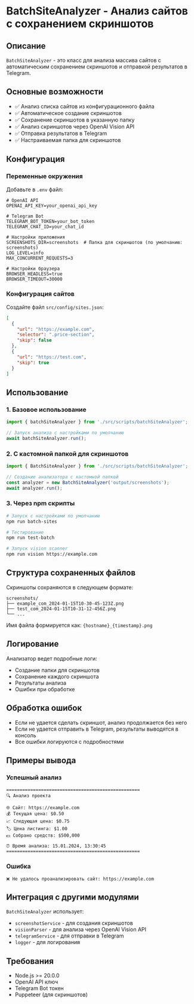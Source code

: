 # BatchSiteAnalyzer - Анализ сайтов с сохранением скриншотов

## Описание

`BatchSiteAnalyzer` - это класс для анализа массива сайтов с автоматическим сохранением скриншотов и отправкой результатов в Telegram.

## Основные возможности

- ✅ Анализ списка сайтов из конфигурационного файла
- ✅ Автоматическое создание скриншотов
- ✅ Сохранение скриншотов в указанную папку
- ✅ Анализ скриншотов через OpenAI Vision API
- ✅ Отправка результатов в Telegram
- ✅ Настраиваемая папка для скриншотов

## Конфигурация

### Переменные окружения

Добавьте в `.env` файл:

```env
# OpenAI API
OPENAI_API_KEY=your_openai_api_key

# Telegram Bot
TELEGRAM_BOT_TOKEN=your_bot_token
TELEGRAM_CHAT_ID=your_chat_id

# Настройки приложения
SCREENSHOTS_DIR=screenshots  # Папка для скриншотов (по умолчанию: screenshots)
LOG_LEVEL=info
MAX_CONCURRENT_REQUESTS=3

# Настройки браузера
BROWSER_HEADLESS=true
BROWSER_TIMEOUT=30000
```

### Конфигурация сайтов

Создайте файл `src/config/sites.json`:

```json
[
  {
    "url": "https://example.com",
    "selector": ".price-section",
    "skip": false
  },
  {
    "url": "https://test.com",
    "skip": true
  }
]
```

## Использование

### 1. Базовое использование

```typescript
import { batchSiteAnalyzer } from './src/scripts/batchSiteAnalyzer';

// Запуск анализа с настройками по умолчанию
await batchSiteAnalyzer.run();
```

### 2. С кастомной папкой для скриншотов

```typescript
import { BatchSiteAnalyzer } from './src/scripts/batchSiteAnalyzer';

// Создание анализатора с кастомной папкой
const analyzer = new BatchSiteAnalyzer('output/screenshots');
await analyzer.run();
```

### 3. Через npm скрипты

```bash
# Запуск с настройками по умолчанию
npm run batch-sites

# Тестирование
npm run test-batch

# Запуск vision scanner
npm run vision https://example.com
```

## Структура сохраненных файлов

Скриншоты сохраняются в следующем формате:

```
screenshots/
├── example_com_2024-01-15T10-30-45-123Z.png
├── test_com_2024-01-15T10-31-12-456Z.png
└── ...
```

Имя файла формируется как: `{hostname}_{timestamp}.png`

## Логирование

Анализатор ведет подробные логи:

- Создание папки для скриншотов
- Сохранение каждого скриншота
- Результаты анализа
- Ошибки при обработке

## Обработка ошибок

- Если не удается сделать скриншот, анализ продолжается без него
- Если не удается отправить в Telegram, результаты выводятся в консоль
- Все ошибки логируются с подробностями

## Примеры вывода

### Успешный анализ

```
==================================================
🔍 Анализ проекта

🌐 Сайт: https://example.com
💰 Текущая цена: $0.50
📈 Следующая цена: $0.75
🏷️ Цена листинга: $1.00
💵 Собрано средств: $500,000

⏰ Время анализа: 15.01.2024, 13:30:45
==================================================
```

### Ошибка

```
❌ Не удалось проанализировать сайт: https://example.com
```

## Интеграция с другими модулями

`BatchSiteAnalyzer` использует:

- `screenshotService` - для создания скриншотов
- `visionParser` - для анализа через OpenAI Vision API
- `telegramService` - для отправки в Telegram
- `logger` - для логирования

## Требования

- Node.js >= 20.0.0
- OpenAI API ключ
- Telegram Bot токен
- Puppeteer (для скриншотов)
